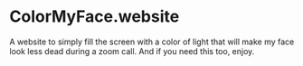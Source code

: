# ColorMyFace.website
A website to simply fill the screen with a color of light that will make my face look less dead during a zoom call. And if you need this too, enjoy.
